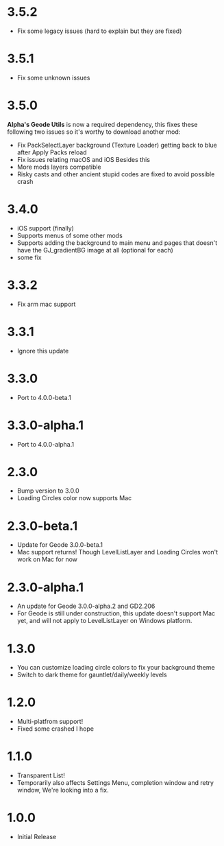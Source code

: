 # 3.5.2
- Fix some legacy issues (hard to explain but they are fixed)

# 3.5.1
- Fix some unknown issues

# 3.5.0
**Alpha's Geode Utils** is now a required dependency, this fixes these following two issues so it's worthy to download another mod:
- Fix PackSelectLayer background (Texture Loader) getting back to blue after Apply Packs reload
- Fix issues relating macOS and iOS
Besides this
- More mods layers compatible
- Risky casts and other ancient stupid codes are fixed to avoid possible crash

# 3.4.0
- iOS support (finally)
- Supports menus of some other mods
- Supports adding the background to main menu and pages that doesn't have the GJ_gradientBG image at all (optional for each)
- some fix

# 3.3.2
- Fix arm mac support

# 3.3.1
- Ignore this update

# 3.3.0
- Port to 4.0.0-beta.1

# 3.3.0-alpha.1
- Port to 4.0.0-alpha.1

# 2.3.0
- Bump version to 3.0.0  
- Loading Circles color now supports Mac

# 2.3.0-beta.1
- Update for Geode 3.0.0-beta.1  
- Mac support returns! Though LevelListLayer and Loading Circles won't work on Mac for now

# 2.3.0-alpha.1
- An update for Geode 3.0.0-alpha.2 and GD2.206  
- For Geode is still under construction, this update doesn't support Mac yet, and will not apply to LevelListLayer on Windows platform.

# 1.3.0
- You can customize loading circle colors to fix your background theme  
- Switch to dark theme for gauntlet/daily/weekly levels

# 1.2.0
- Multi-platfrom support!  
- Fixed some crashed I hope

# 1.1.0
- Transparent List!  
- Temporarily also affects Settings Menu, completion window and retry window, We're looking into a fix.

# 1.0.0
- Initial Release